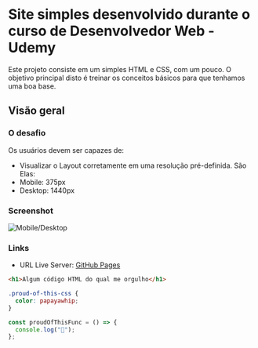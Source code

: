 # Site simples desenvolvido durante o curso de Desenvolvedor Web - Udemy

Este projeto consiste em um simples HTML e CSS, com um pouco. O objetivo principal disto é treinar os conceitos básicos
para que tenhamos uma boa base.

## Visão geral

### O desafio

Os usuários devem ser capazes de:

- Visualizar o Layout corretamente em uma resolução pré-definida. São Elas:
- Mobile: 375px
- Desktop: 1440px

### Screenshot

![Mobile/Desktop](https://cdn.discordapp.com/attachments/1031955969820852305/1038587048732413972/ryanwilll.github.io_LayoutSimplesSite__2.png)

### Links

- URL Live Server: [GitHub Pages](https://ryanwilll.github.io/LayoutSimplesSite/)

```html
<h1>Algum código HTML do qual me orgulho</h1>
```

```css
.proud-of-this-css {
  color: papayawhip;
}
```

```js
const proudOfThisFunc = () => {
  console.log("🎉");
};
```

